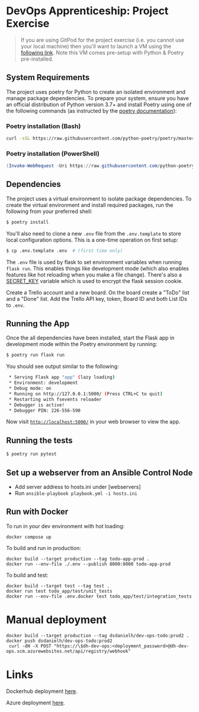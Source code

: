 # DevOps Apprenticeship: Project Exercise

> If you are using GitPod for the project exercise (i.e. you cannot use your local machine) then you'll want to launch a VM using the [following link](https://gitpod.io/#https://github.com/CorndelWithSoftwire/DevOps-Course-Starter). Note this VM comes pre-setup with Python & Poetry pre-installed.

## System Requirements

The project uses poetry for Python to create an isolated environment and manage package dependencies. To prepare your system, ensure you have an official distribution of Python version 3.7+ and install Poetry using one of the following commands (as instructed by the [poetry documentation](https://python-poetry.org/docs/#system-requirements)):

### Poetry installation (Bash)

```bash
curl -sSL https://raw.githubusercontent.com/python-poetry/poetry/master/install-poetry.py | python -
```

### Poetry installation (PowerShell)

```powershell
(Invoke-WebRequest -Uri https://raw.githubusercontent.com/python-poetry/poetry/master/install-poetry.py -UseBasicParsing).Content | python -
```

## Dependencies

The project uses a virtual environment to isolate package dependencies. To create the virtual environment and install required packages, run the following from your preferred shell:

```bash
$ poetry install
```

You'll also need to clone a new `.env` file from the `.env.template` to store local configuration options. This is a one-time operation on first setup:

```bash
$ cp .env.template .env  # (first time only)
```

The `.env` file is used by flask to set environment variables when running `flask run`. This enables things like development mode (which also enables features like hot reloading when you make a file change). There's also a [SECRET_KEY](https://flask.palletsprojects.com/en/1.1.x/config/#SECRET_KEY) variable which is used to encrypt the flask session cookie.

Create a Trello account and a new board. On the board create a "ToDo" list and a "Done" list. Add the Trello API key, token, Board ID and both List IDs to `.env`.

## Running the App

Once the all dependencies have been installed, start the Flask app in development mode within the Poetry environment by running:
```bash
$ poetry run flask run
```

You should see output similar to the following:
```bash
 * Serving Flask app "app" (lazy loading)
 * Environment: development
 * Debug mode: on
 * Running on http://127.0.0.1:5000/ (Press CTRL+C to quit)
 * Restarting with fsevents reloader
 * Debugger is active!
 * Debugger PIN: 226-556-590
```
Now visit [`http://localhost:5000/`](http://localhost:5000/) in your web browser to view the app.

## Running the tests

```bash
$ poetry run pytest
```

## Set up a webserver from an Ansible Control Node
 - Add server address to hosts.ini under [webservers]
 - Run `ansible-playbook playbook.yml -i hosts.ini`

## Run with Docker

To run in your dev environment with hot loading:

```
docker compose up
```

To build and run in production:

```
docker build --target production --tag todo-app-prod .
docker run --env-file ./.env --publish 8000:8000 todo-app-prod
```

To build and test:

```
docker build --target test --tag test .
docker run test todo_app/test/unit_tests
docker run --env-file .env.docker test todo_app/test/integration_tests
```

# Manual deployment

```
docker build --target production --tag dsdanielh/dev-ops-todo:prod2 .
docker push dsdanielh/dev-ops-todo:prod2
 curl -dH -X POST "https://\$dh-dev-ops:<deployment_password>@dh-dev-ops.scm.azurewebsites.net/api/registry/webhook"
```

# Links

Dockerhub deployment [here](https://hub.docker.com/repository/docker/dsdanielh/dev-ops-todo/general).

Azure deployment [here](https://dh-dev-ops.azurewebsites.net/).
